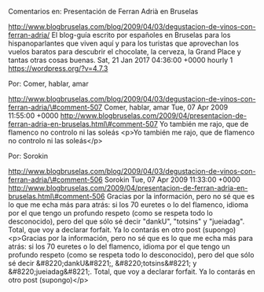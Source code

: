 Comentarios en: Presentación de Ferran Adrià en Bruselas

http://www.blogbruselas.com/blog/2009/04/03/degustacion-de-vinos-con-ferran-adria/
El blog-guía escrito por españoles en Bruselas para los hispanoparlantes
que viven aquí y para los turistas que aprovechan los vuelos baratos
para descubrir el chocolate, la cerveza, la Grand Place y tantas otras
cosas buenas. Sat, 21 Jan 2017 04:36:00 +0000 hourly 1
https://wordpress.org/?v=4.7.3

Por: Comer, hablar, amar

http://www.blogbruselas.com/blog/2009/04/03/degustacion-de-vinos-con-ferran-adria/\#comment-507
Comer, hablar, amar Tue, 07 Apr 2009 11:55:00 +0000
http://www.blogbruselas.com/2009/04/presentacion-de-ferran-adria-en-bruselas.html\#comment-507
Yo también me rajo, que de flamenco no controlo ni las soleás \<p\>Yo
también me rajo, que de flamenco no controlo ni las soleás\</p\>

Por: Sorokin

http://www.blogbruselas.com/blog/2009/04/03/degustacion-de-vinos-con-ferran-adria/\#comment-506
Sorokin Tue, 07 Apr 2009 11:33:00 +0000
http://www.blogbruselas.com/2009/04/presentacion-de-ferran-adria-en-bruselas.html\#comment-506
Gracias por la información, pero no sé que es lo que me echa más para
atrás: si los 70 euretes o lo del flamenco, idioma por el que tengo un
profundo respeto (como se respeta todo lo desconocido), pero del que
sólo sé decir &quot;dankU&quot;, &quot;totsins&quot; y
&quot;jueiadag&quot;. Total, que voy a declarar forfait. Ya lo contarás
en otro post (supongo) \<p\>Gracias por la información, pero no sé que
es lo que me echa más para atrás: si los 70 euretes o lo del flamenco,
idioma por el que tengo un profundo respeto (como se respeta todo lo
desconocido), pero del que sólo sé decir &\#8220;dankU&\#8221;,
&\#8220;totsins&\#8221; y &\#8220;jueiadag&\#8221;. Total, que voy a
declarar forfait. Ya lo contarás en otro post (supongo)\</p\>
